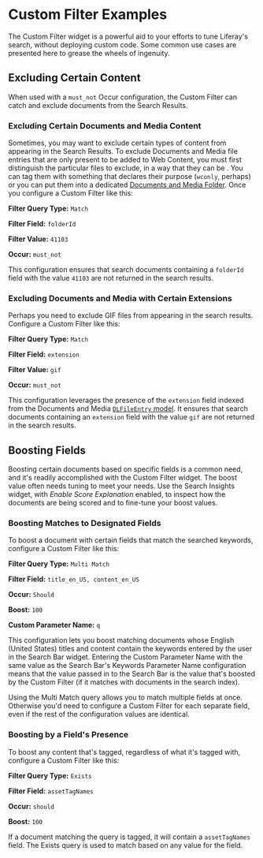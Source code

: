 # Custom Filter Examples

The Custom Filter widget is a powerful aid to your efforts to tune Liferay's search, without deploying custom code. Some common use cases are presented here to grease the wheels of ingenuity.

## Excluding Certain Content

When used with a `must_not` Occur configuration, the Custom Filter can catch and exclude documents from the Search Results.

### Excluding Certain Documents and Media Content

Sometimes, you may want to exclude certain types of content from appearing in the Search Results. To exclude Documents and Media file entries that are only present to be added to Web Content, you must first distinguish the particular files to exclude, in a way that they can be . You can tag them with something that declares their purpose (`wconly`, perhaps) or you can put them into a dedicated [Documents and Media Folder](./../../../content-authoring-and-management/documents-and-media/uploading-and-managing/creating-folders.md ). Once you  configure a Custom Filter like this:

**Filter Query Type:** `Match`

**Filter Field:** `folderId`

**Filter Value:** `41103`

**Occur:** `must_not`

This configuration ensures that search documents containing a `folderId` field with the value `41103` are not returned in the search results.

### Excluding Documents and Media with Certain Extensions

Perhaps you need to exclude GIF files from appearing in the search results. Configure a Custom Filter like this:

**Filter Query Type:** `Match`

**Filter Field:** `extension`

**Filter Value:** `gif`

**Occur:** `must_not`

This configuration leverages the presence of the `extension` field indexed from the Documents and Media [`DLFileEntry` model](https://github.com/liferay/liferay-portal/blob/[$LIFERAY_LEARN_PORTAL_GIT_TAG$]/modules/apps/document-library/document-library-service/src/main/java/com/liferay/document/library/internal/search/spi/model/index/contributor/DLFileEntryModelDocumentContributor.java#L158). It ensures that search documents containing an `extension` field with the value `gif` are not returned in the search results.

## Boosting Fields

Boosting certain documents based on specific fields is a common need, and it's readily accomplished with the Custom Filter widget. The boost value often needs tuning to meet your needs. Use the Search Insights widget, with _Enable Score Explanation_ enabled, to inspect how the documents are being scored and to fine-tune your boost values.

### Boosting Matches to Designated Fields

To boost a document with certain fields that match the searched keywords, configure a Custom Filter like this:

**Filter Query Type:** `Multi Match`

**Filter Field:** `title_en_US, content_en_US`

**Occur:** `Should`

**Boost:** `100`

**Custom Parameter Name:** `q`

This configuration lets you boost matching documents whose English (United States) titles and content contain the keywords entered by the user in the Search Bar widget. Entering the Custom Parameter Name with the same value as the Search Bar's Keywords Parameter Name configuration means that the value passed in to the Search Bar is the value that's boosted by the Custom Filter (if it matches with documents in the search index).

Using the Multi Match query allows you to match multiple fields at once. Otherwise you'd need to configure a Custom Filter for each separate field, even if the rest of the configuration values are identical.

### Boosting by a Field's Presence

To boost any content that's tagged, regardless of what it's tagged with, configure a Custom Filter like this:

**Filter Query Type:** `Exists`

**Filter Field:** `assetTagNames`

**Occur:** `should`

**Boost:** `100`

If a document matching the query is tagged, it will contain a `assetTagNames` field. The Exists query is used to match based on any value for the field. 

